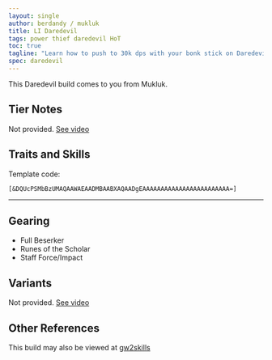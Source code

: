```yaml
---
layout: single
author: berdandy / mukluk
title: LI Daredevil
tags: power thief daredevil HoT
toc: true
tagline: "Learn how to push to 30k dps with your bonk stick on Daredevil!"
spec: daredevil
---
```


This Daredevil build comes to you from Mukluk.

## Tier Notes

Not provided. [See video](https://www.youtube.com/watch?v=JPbY6u7JeK4)

## Traits and Skills

Template code:

`[&DQUcPSMbBzUMAQAAWAEAADMBAABXAQAADgEAAAAAAAAAAAAAAAAAAAAAAAA=]`

---

<div
  data-armory-embed='skills'
  data-armory-ids='13027,13064,13046,13062,13132'
>
</div>
<div
  data-armory-embed='specializations'
  data-armory-ids='28,35,7'
  data-armory-28-traits='1245,1704,1269'
  data-armory-35-traits='1268,1272,1904'
  data-armory-7-traits='1933,1884,2047'
>
</div>
<script async src='https://unpkg.com/armory-embeds@^0.x.x/armory-embeds.js'></script>

## Gearing

- Full Beserker
- Runes of the Scholar
- Staff Force/Impact

## Variants

Not provided. [See video](https://www.youtube.com/watch?v=JPbY6u7JeK4)

## Other References

This build may also be viewed at [gw2skills](http://gw2skills.net/editor/?PaUAYlFwyYYsL2JO6LbtaA-zRIYRUwXG1mAVUA2OA-e)

